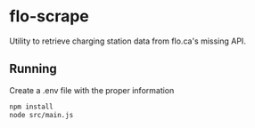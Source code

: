 # flo-scrape

Utility to retrieve charging station data from flo.ca's missing API.

## Running

Create a .env file with the proper information

```sh
npm install
node src/main.js
```
